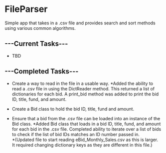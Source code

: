 # FileParser
Simple app that takes in a .csv file and provides search and sort methods using various common algorithms.

## ---Current Tasks---
* TBD


## ---Completed Tasks---
* Create a way to read in the file in a usable way.
    *Added the ability to read a .csv file in using the DictReader method. This returned a list of dictionaries for each bid. A print_bid method was added to print the bid ID, title, fund, and amount.   
   
* Create a Bid class to hold the bid ID, title, fund and amount.
* Ensure that a bid from the .csv file can be loaded into an instance of the Bid class.
    *Added Bid class that loads in a bid ID, title, fund, and amount for each bid in the .csv file. Completed ability to iterate over a list of bids to check if the list of bid IDs matches an ID number passed in.   
    *(Updated file to start reading eBid_Monthly_Sales.csv as this is larger. It required changing dictionary keys as they are different in this file.)   
